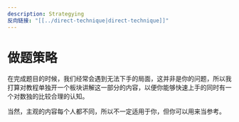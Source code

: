 ```yaml
---
description: Strategying
反向链接: "[[../direct-technique|direct-technique]]"
---
```


# 做题策略

在完成题目的时候，我们经常会遇到无法下手的局面，这并非是你的问题，所以我打算对教程单独开一个板块讲解这一部分的内容，以便你能够快速上手的同时有一个对数独的比较合理的认知。

当然，主观的内容每个人都不同，所以不一定适用于你，但你可以用来当参考。
